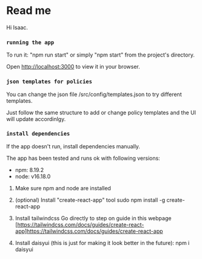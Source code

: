 # Read me
Hi Isaac.

### `running the app`

To run it:
"npm run start" or simply "npm start" from the project's directory.

Open [http://localhost:3000](http://localhost:3000) to view it in your browser.


### `json templates for policies`

You can change the json file /src/config/templates.json to try different templates.

Just follow the same structure to add or change policy templates and the UI will update accordinlgy.


### `install dependencies`
If the app doesn't run, install dependencies manually.

The app has been tested and runs ok with following versions:
- npm: 8.19.2
- node: v16.18.0 

1. Make sure npm and node are installed

2. (optional) Install "create-react-app" tool
sudo npm install -g create-react-app

3. Install tailwindcss
Go directly to step on guide in this webpage [https://tailwindcss.com/docs/guides/create-react-app]https://tailwindcss.com/docs/guides/create-react-app

4. Install daisyui (this is just for making it look better in the future):
npm i daisyui
